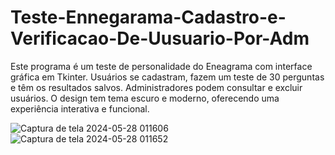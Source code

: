# Teste-Ennegarama-Cadastro-e-Verificacao-De-Uusuario-Por-Adm
Este programa é um teste de personalidade do Eneagrama com interface gráfica em Tkinter. Usuários se cadastram, fazem um teste de 30 perguntas e têm os resultados salvos. Administradores podem consultar e excluir usuários. O design tem tema escuro e moderno, oferecendo uma experiência interativa e funcional.

![Captura de tela 2024-05-28 011606](https://github.com/Gabconst/Teste-Ennegarama-Cadastro-e-Verificacao-De-Uusuario-Por-Adm/assets/142243438/94793ddd-a94d-4917-afa8-246a7cc81647)
![Captura de tela 2024-05-28 011652](https://github.com/Gabconst/Teste-Ennegarama-Cadastro-e-Verificacao-De-Uusuario-Por-Adm/assets/142243438/ab630fdf-d644-416d-9e84-12208ab4075a)

